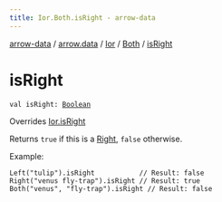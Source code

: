 ```yaml
---
title: Ior.Both.isRight - arrow-data
---
```


[arrow-data](../../../index.html) / [arrow.data](../../index.html) / [Ior](../index.html) / [Both](index.html) / [isRight](./is-right.html)

# isRight

`val isRight: `[`Boolean`](https://kotlinlang.org/api/latest/jvm/stdlib/kotlin/-boolean/index.html)

Overrides [Ior.isRight](../is-right.html)

Returns `true` if this is a [Right](../-right/index.html), `false` otherwise.

Example:

```
Left("tulip").isRight           // Result: false
Right("venus fly-trap").isRight // Result: true
Both("venus", "fly-trap").isRight // Result: false
```

